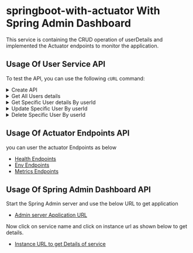 # springboot-with-actuator With Spring Admin Dashboard

This service is containing the CRUD operation of userDetails and implemented the Actuator endpoints to monitor the application.

## Usage Of User Service API

To test the API, you can use the following `cURL` command:
<details>
    <summary>Create API</summary>

### using window OS use Below URL
```bash
Invoke-WebRequest -Uri "http://localhost:8082/api/v1/users" `
    -Method POST `
    -Headers @{Accept="*/*"; "Content-Type"="application/json"} `
    -Body '{"firstName": "Santosh", "lastName": "Kumar", "contact": "802228181", "email": "sant@Gmail.com"}'

```
### using OS AS Linux/MAC use Below URL
```bash
curl -X 'POST' \
  'http://localhost:8082/api/v1/users' \
  -H 'accept: */*' \
  -H 'Content-Type: application/json' \
  -d '{
   "firstName": "Santosh",
  "lastName": "Kumar",
  "contact": "802228181",
  "email": "sant@Gmail.com"
}'
```

### Explanation:
1. **Markdown Syntax**:
    - The backticks define the code block.
    - Adding `bash` after the opening backticks ensures proper syntax highlighting.

2. **Command Breakdown**:
    - `-X POST`: Specifies the HTTP method.
    - `-H`: Adds a header, like `Content-Type`.
    - `-d`: Specifies the data payload.

3. **Rendered Output**:
   When above CURl will execute, it will appear output as a formatted code block as below:
````json 
{
   "userId": 1,
   "firstName": "Santosh",
   "lastName": "Kumar",
   "contact": "802228181",
   "email": "sant@Gmail.com"
   }
````
</details>

<details>
    <summary>Get All Users details</summary>

### using window OS use Below URL
```bash
Invoke-WebRequest -Uri "http://localhost:8082/api/v1/users" `
    -Method GET `
    -Headers @{Accept="*/*"; "Content-Type"="application/json"} `
    
```
### using OS AS Linux/MAC use Below URL
```bash
curl -X 'GET' \
  'http://localhost:8082/api/v1/users' \
  -H 'accept: */*'
```

### Explanation:
1. **Markdown Syntax**:
    - The backticks define the code block.
    - Adding `bash` after the opening backticks ensures proper syntax highlighting.

2. **Command Breakdown**:
    - `-X POST`: Specifies the HTTP method.
    - `-H`: Adds a header, like `Content-Type`.

3. **Rendered Output**:
   When above CURl will execute, it will appear output as a formatted code block as below:
````json 
[
  {
    "userId": 1,
    "firstName": "Santosh",
    "lastName": "Kumar",
    "contact": "802228181",
    "email": "sant@Gmail.com"
  }
]
````
</details>

<details>
    <summary>Get Specific User details By userId</summary>

### using window OS use Below URL
```bash
Invoke-WebRequest -Uri "http://localhost:8082/api/v1/users/{userId}?userId=1" `
    -Method GET `
    -Headers @{Accept="*/*";
     "Content-Type" = "application/json"}

```
### using OS AS Linux/MAC use Below URL

```bash
curl -X 'GET' \
  'http://localhost:8082/api/v1/users/{userId}?userId=2' \
  -H 'accept: */*'
```

### Explanation:
1. **Markdown Syntax**:
    - The backticks define the code block.
    - Adding `bash` after the opening backticks ensures proper syntax highlighting.

2. **Command Breakdown**:
    - `-X POST`: Specifies the HTTP method.
    - `-H`: Adds a header, like `Content-Type`.

3. **Rendered Output**:
   When above CURl will execute, it will appear output as a formatted code block as below:
````json 
{
    "userId": 2,
    "firstName": "Santosh",
    "lastName": "Kumar",
    "contact": "802228181",
    "email": "sant@Gmail.com"
  }
````
</details>

<details>
    <summary>Update Specific User By userId</summary>

### use Below command on windows machine 
```bash
Invoke-WebRequest -Uri "http://localhost:8082/api/v1/users/{userId}?userId=1" `
    -Method PUT `
    -Headers @{Accept="*/*"; "Content-Type"="application/json"} `
    -Body '{"firstName": "Santosh", "lastName": "Kumar", "contact": "802228381", "email": "sant@Gmail.com"}'

```
### Use below command on Linux/MAC
```bash
curl -X 'PUT' \
  'http://localhost:8082/api/v1/users/{userId}?userId=1' \
  -H 'accept: */*' \
  -H 'Content-Type: application/json' \
  -d '{
  "firstName": "Santosh",
  "lastName": "Kumar",  
  "contact": "802228181",
  "email": "sant@Gmail.com"
}'
```

### Explanation:
1. **Markdown Syntax**:
    - The backticks define the code block.
    - Adding `bash` after the opening backticks ensures proper syntax highlighting.

2. **Command Breakdown**:
    - `-X POST`: Specifies the HTTP method.
    - `-H`: Adds a header, like `Content-Type`.

3. **Rendered Output**:
   When above CURl will execute, it will appear output as a formatted code block as below:
````json 
{
    "userId": 2,
    "firstName": "Santosh",
    "lastName": "Kumar",
    "contact": "802228181",
    "email": "sant@Gmail.com"
  }
````
</details>

<details>
    <summary>Delete Specific User By userId</summary>

### use Below command on windows machine 
```bash
Invoke-WebRequest -Uri "http://localhost:8082/api/v1/users/{userId}?userId=1" `
    -Method DELETE `
    -Headers @{
        Accept = "*/*"; 
        "Content-Type" = "application/json"
    }
    
```
### Use below command on Linux/MAC
```bash
curl -X 'DELETE' \
  'http://localhost:8082/api/v1/users/{userId}?userId=2' \
  -H 'accept: */*'
```

### Explanation:
1. **Markdown Syntax**:
    - The backticks define the code block.
    - Adding `bash` after the opening backticks ensures proper syntax highlighting.

2. **Command Breakdown**:
    - `-X POST`: Specifies the HTTP method.
    - `-H`: Adds a header, like `Content-Type`.

3. **Rendered Output**:
   When above CURl will execute, it will appear output as a formatted code block as below:
````String 
User deleted by UserId : 2
````
</details>

## Usage Of Actuator Endpoints API
you can user the actuator Endpoints as below

 - [Health Endpoints](http://localhost:8082/actuator/health)
 - [Env Endpoints](http://localhost:8082/actuator/env)
 - [Metrics Endpoints](http://localhost:8082/actuator/metrics)
    
## Usage Of Spring Admin Dashboard API   
Start the Spring Admin server and use the below URL to get application

 - [Admin server Application URL](http://localhost:8081/applications)
    
Now click on service name and click on instance url as shown below to get details.

- [Instance URL to get Details of service](http://localhost:8081/instances/d1097339c326/details)
